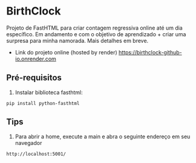 # BirthClock
Projeto de FastHTML para criar contagem regressiva online até um dia específico.
Em andamento e com o objetivo de aprendizado + criar uma surpresa para minha namorada. Mais detalhes em breve.

- Link do projeto online (hosted by render)
https://birthclock-github-io.onrender.com

## Pré-requisitos
1. Instalar biblioteca fasthtml:

```
pip install python-fasthtml
```

## Tips

1. Para abrir a home, execute a main e abra o seguinte endereço em seu navegador
```
http://localhost:5001/
```


